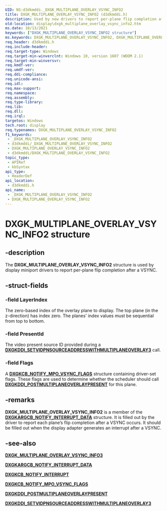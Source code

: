```yaml
---
UID: NS:d3dkmddi._DXGK_MULTIPLANE_OVERLAY_VSYNC_INFO2
title: DXGK_MULTIPLANE_OVERLAY_VSYNC_INFO2 (d3dkmddi.h)
description: Used by new drivers to report per-plane flip completion after a VSYNC.
old-location: display\dxgk_multiplane_overlay_vsync_info2.htm
ms.date: 10/13/2021
keywords: ["DXGK_MULTIPLANE_OVERLAY_VSYNC_INFO2 structure"]
ms.keywords: DXGK_MULTIPLANE_OVERLAY_VSYNC_INFO2, DXGK_MULTIPLANE_OVERLAY_VSYNC_INFO2 structure [Display Devices], _DXGK_MULTIPLANE_OVERLAY_VSYNC_INFO2, d3dkmddi/DXGK_MULTIPLANE_OVERLAY_VSYNC_INFO2, display.dxgk_multiplane_overlay_vsync_info2
req.header: d3dkmddi.h
req.include-header: 
req.target-type: Windows
req.target-min-winverclnt: Windows 10, version 1607 (WDDM 2.1)
req.target-min-winversvr: 
req.kmdf-ver: 
req.umdf-ver: 
req.ddi-compliance: 
req.unicode-ansi: 
req.idl: 
req.max-support: 
req.namespace: 
req.assembly: 
req.type-library: 
req.lib: 
req.dll: 
req.irql: 
targetos: Windows
tech.root: display
req.typenames: DXGK_MULTIPLANE_OVERLAY_VSYNC_INFO2
f1_keywords:
 - _DXGK_MULTIPLANE_OVERLAY_VSYNC_INFO2
 - d3dkmddi/_DXGK_MULTIPLANE_OVERLAY_VSYNC_INFO2
 - DXGK_MULTIPLANE_OVERLAY_VSYNC_INFO2
 - d3dkmddi/DXGK_MULTIPLANE_OVERLAY_VSYNC_INFO2
topic_type:
 - APIRef
 - kbSyntax
api_type:
 - HeaderDef
api_location:
 - d3dkmddi.h
api_name:
 - _DXGK_MULTIPLANE_OVERLAY_VSYNC_INFO2
 - DXGK_MULTIPLANE_OVERLAY_VSYNC_INFO2
---
```


# DXGK_MULTIPLANE_OVERLAY_VSYNC_INFO2 structure

## -description

The **DXGK_MULTIPLANE_OVERLAY_VSYNC_INFO2** structure is used by display miniport drivers to report per-plane flip completion after a VSYNC.

## -struct-fields

### -field LayerIndex

The zero-based index of the overlay plane to display. The top plane (in the z-direction) has index zero. The planes' index values must be sequential from top to bottom.

### -field PresentId

The video present source ID provided during a [**DXGKDDI_SETVIDPNSOURCEADDRESSWITHMULTIPLANEOVERLAY3**](./nc-d3dkmddi-dxgkddi_setvidpnsourceaddresswithmultiplaneoverlay3.md) call.

### -field Flags

A [**DXGKCB_NOTIFY_MPO_VSYNC_FLAGS**](./ns-d3dkmddi-_dxgkcb_notify_mpo_vsync_flags.md) structure containing driver-set flags. These flags are used to determine whether the scheduler should call [**DXGKDDI_POSTMULTIPLANEOVERLAYPRESENT**](nc-d3dkmddi-dxgkddi_postmultiplaneoverlaypresent.md) for this plane.

## -remarks

**DXGK_MULTIPLANE_OVERLAY_VSYNC_INFO2** is a member of the [**DXGKARGCB_NOTIFY_INTERRUPT_DATA**](./ns-d3dkmddi-_dxgkargcb_notify_interrupt_data.md) structure. It is filled out by the driver to report each plane’s flip completion after a VSYNC occurs. It should be filled out when the display adapter generates an interrupt after a VSYNC.

## -see-also

[**DXGK_MULTIPLANE_OVERLAY_VSYNC_INFO3**](ns-d3dkmddi-_dxgk_multiplane_overlay_vsync_info3.md)

[**DXGKARGCB_NOTIFY_INTERRUPT_DATA**](./ns-d3dkmddi-_dxgkargcb_notify_interrupt_data.md)

[**DXGKCB_NOTIFY_INTERRUPT**](nc-d3dkmddi-dxgkcb_notify_interrupt.md)

[**DXGKCB_NOTIFY_MPO_VSYNC_FLAGS**](./ns-d3dkmddi-_dxgkcb_notify_mpo_vsync_flags.md)

[**DXGKDDI_POSTMULTIPLANEOVERLAYPRESENT**](nc-d3dkmddi-dxgkddi_postmultiplaneoverlaypresent.md)

[**DXGKDDI_SETVIDPNSOURCEADDRESSWITHMULTIPLANEOVERLAY3**](./nc-d3dkmddi-dxgkddi_setvidpnsourceaddresswithmultiplaneoverlay3.md)
